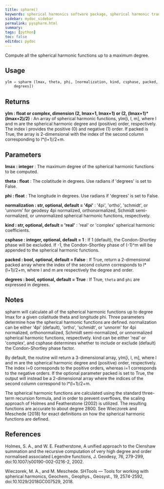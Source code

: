 ```yaml
---
title: spharm()
keywords: spherical harmonics software package, spherical harmonic transform, legendre functions, multitaper spectral analysis, fortran, Python, gravity, magnetic field
sidebar: mydoc_sidebar
permalink: pyspharm.html
summary:
tags: [python]
toc: false
editdoc: pydoc
---
```


Compute all the spherical harmonic functions up to a maximum degree.

## Usage

```python
ylm = spharm (lmax, theta, phi, [normalization, kind, csphase, packed,
    degrees])
```

## Returns

**ylm : float or complex, dimension (2, lmax+1, lmax+1) or (2, (lmax+1)\*(lmax+2)/2)**
:   An array of spherical harmonic functions, ylm[i, l, m], where l and m
        are the spherical harmonic degree and (positive) order, respectively.
        The index i provides the positive (0) and negative (1) order. If packed
        is True, the array is 2-dimensional with the index of the second column
        corresponding to l\*(l+1)/2+m.

## Parameters

**lmax : integer**
:   The maximum degree of the spherical harmonic functions to be computed.

**theta : float**
:   The colatitude in degrees. Use radians if 'degrees' is set to False.

**phi : float**
:   The longitude in degrees. Use radians if 'degrees' is set to False.

**normalization : str, optional, default = '4pi'**
:   '4pi', 'ortho', 'schmidt', or 'unnorm' for geodesy 4pi normalized,
        orthonormalized, Schmidt semi-normalized, or unnormalized spherical
        harmonic functions, respectively.

**kind : str, optional, default = 'real'**
:   'real' or 'complex' spherical harmonic coefficients.

**csphase : integer, optional, default = 1**
:   If 1 (default), the Condon-Shortley phase will be excluded. If -1, the
        Condon-Shortley phase of (-1)^m will be appended to the spherical
        harmonic functions.

**packed : bool, optional, default = False**
:   If True, return a 2-dimensional packed array where the index of the
        second column corresponds to l\*(l+1)/2+m, where l and m are
        respectively the degree and order.

**degrees : bool, optional, default = True**
:   If True, `theta` and `phi` are expressed in degrees.

## Notes

spharm will calculate all of the spherical harmonic functions up to degree
lmax for a given colatitude theta and longitude phi. Three parameters
determine how the spherical harmonic functions are defined. normalization
can be either '4pi' (default), 'ortho', 'schmidt', or 'unnorm' for 4pi
normalized, orthonormalized, Schmidt semi-normalized, or unnormalized
spherical harmonic functions, respectively. kind can be either 'real' or
'complex', and csphase determines whether to include or exclude (default)
the Condon-Shortley phase factor.

By default, the routine will return a 3-dimensional array, ylm[i, l, m],
where l and m are the spherical harmonic degree and (positive) order,
respectively. The index i=0 corresponds to the positive orders, whereas i=1
corresponds to the negative orders. If the optional parameter packed is set
to True, the output will instead be a 2-dimensional array where the indices
of the second column correspond to l\*(l+1)/2+m.

The spherical harmonic functions are calculated using the standard three-
term recursion formula, and in order to prevent overflows, the scaling
approach of Holmes and Featherstone (2002) is utilized. The resulting
functions are accurate to about degree 2800. See Wieczorek and Meschede
(2018) for exact definitions on how the spherical harmonic functions are
defined.

## References

Holmes, S. A., and W. E. Featherstone, A unified approach to the Clenshaw
summation and the recursive computation of very high degree and order
normalised associated Legendre functions, J. Geodesy, 76, 279-299,
doi:10.1007/s00190-002-0216-2, 2002.

Wieczorek, M. A., and M. Meschede. SHTools — Tools for working with
spherical harmonics, Geochem., Geophys., Geosyst., 19, 2574-2592,
doi:10.1029/2018GC007529, 2018.
    